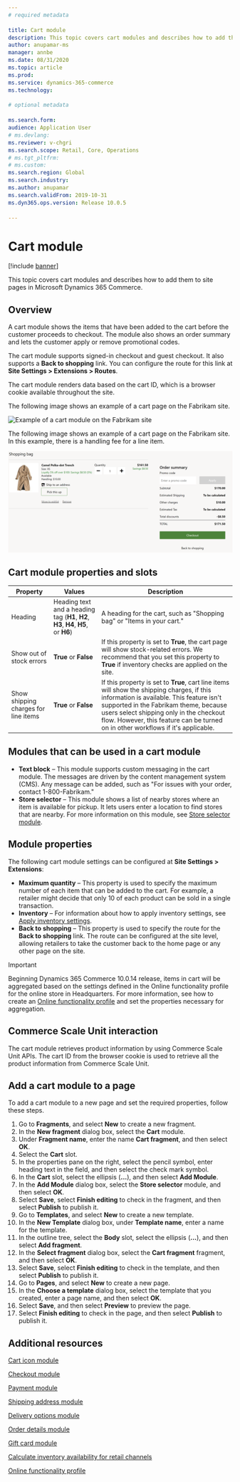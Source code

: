 ```yaml
---
# required metadata

title: Cart module
description: This topic covers cart modules and describes how to add them to site pages in Microsoft Dynamics 365 Commerce.
author: anupamar-ms
manager: annbe
ms.date: 08/31/2020
ms.topic: article
ms.prod: 
ms.service: dynamics-365-commerce
ms.technology: 

# optional metadata

ms.search.form:  
audience: Application User
# ms.devlang: 
ms.reviewer: v-chgri
ms.search.scope: Retail, Core, Operations
# ms.tgt_pltfrm: 
# ms.custom: 
ms.search.region: Global
ms.search.industry: 
ms.author: anupamar
ms.search.validFrom: 2019-10-31
ms.dyn365.ops.version: Release 10.0.5

---
```


# Cart module

[!include [banner](includes/banner.md)]

This topic covers cart modules and describes how to add them to site pages in Microsoft Dynamics 365 Commerce.

## Overview

A cart module shows the items that have been added to the cart before the customer proceeds to checkout. The module also shows an order summary and lets the customer apply or remove promotional codes.

The cart module supports signed-in checkout and guest checkout. It also supports a **Back to shopping** link. You can configure the route for this link at **Site Settings \> Extensions \> Routes**.

The cart module renders data based on the cart ID, which is a browser cookie available throughout the site. 

The following image shows an example of a cart page on the Fabrikam site.

![Example of a cart module on the Fabrikam site](./media/cart2.PNG)

The following image shows an example of a cart page on the Fabrikam site. In this example, there is a handling fee for a line item.

![Example of a cart module with a handling fee for a line item](./media/ecommerce-handling-fee.png)

## Cart module properties and slots

| Property | Values | Description |
|----------------|--------|-------------|
| Heading | Heading text and a heading tag (**H1**, **H2**, **H3**, **H4**, **H5**, or **H6**) | A heading for the cart, such as "Shopping bag" or "Items in your cart." |
| Show out of stock errors | **True** or **False** | If this property is set to **True**, the cart page will show stock-related errors. We recommend that you set this property to **True** if inventory checks are applied on the site. |
| Show shipping charges for line items | **True** or **False** | If this property is set to **True**, cart line items will show the shipping charges, if this information is available. This feature isn't supported in the Fabrikam theme, because users select shipping only in the checkout flow. However, this feature can be turned on in other workflows if it's applicable. |

## Modules that can be used in a cart module

- **Text block** – This module supports custom messaging in the cart module. The messages are driven by the content management system (CMS). Any message can be added, such as "For issues with your order, contact 1-800-Fabrikam."
- **Store selector** – This module shows a list of nearby stores where an item is available for pickup. It lets users enter a location to find stores that are nearby. For more information on this module, see [Store selector module](store-selector.md).

## Module properties

The following cart module settings can be configured at **Site Settings \> Extensions**:

- **Maximum quantity** – This property is used to specify the maximum number of each item that can be added to the cart. For example, a retailer might decide that only 10 of each product can be sold in a single transaction.
- **Inventory** – For information about how to apply inventory settings, see [Apply inventory settings](inventory-settings.md).
- **Back to shopping** – This property is used to specify the route for the **Back to shopping** link. The route can be configured at the site level, allowing retailers to take the customer back to the home page or any other page on the site.

>[!IMPORTANT]
> Beginning Dynamics 365 Commerce 10.0.14 release, items in cart will be aggregated based on the settings defined in the Online functionality profile for the online store in Headquarters. For more information, see how to create an [Online functionality profile](online-functionality-profile.md) and set the properties necessary for aggregation.

## Commerce Scale Unit interaction

The cart module retrieves product information by using Commerce Scale Unit APIs. The cart ID from the browser cookie is used to retrieve all the product information from Commerce Scale Unit.

## Add a cart module to a page

To add a cart module to a new page and set the required properties, follow these steps.

1. Go to **Fragments**, and select **New** to create a new fragment.
1. In the **New fragment** dialog box, select the **Cart** module.
1. Under **Fragment name**, enter the name **Cart fragment**, and then select **OK**.
1. Select the **Cart** slot.
1. In the properties pane on the right, select the pencil symbol, enter heading text in the field, and then select the check mark symbol.
1. In the **Cart** slot, select the ellipsis (**...**), and then select **Add Module**.
1. In the **Add Module** dialog box, select the **Store selector** module, and then select **OK**.
1. Select **Save**, select **Finish editing** to check in the fragment, and then select **Publish** to publish it.
1. Go to **Templates**, and select **New** to create a new template.
1. In the **New Template** dialog box, under **Template name**, enter a name for the template.
1. In the outline tree, select the **Body** slot, select the ellipsis (**...**), and then select **Add fragment**.
1. In the **Select fragment** dialog box, select the **Cart fragment** fragment, and then select **OK**.
1. Select **Save**, select **Finish editing** to check in the template, and then select **Publish** to publish it.
1. Go to **Pages**, and select **New** to create a new page.
1. In the **Choose a template** dialog box, select the template that you created, enter a page name, and then select **OK**.
1. Select **Save**, and then select **Preview** to preview the page.
1. Select **Finish editing** to check in the page, and then select **Publish** to publish it.

## Additional resources

[Cart icon module](cart-icon-module.md)

[Checkout module](add-checkout-module.md)

[Payment module](payment-module.md)

[Shipping address module](ship-address-module.md)

[Delivery options module](delivery-options-module.md)

[Order details module](order-confirmation-module.md)

[Gift card module](add-giftcard.md)

[Calculate inventory availability for retail channels](calculated-inventory-retail-channels.md)

[Online functionality profile](online-functionality-profile.md)
